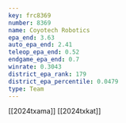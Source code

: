 ```yaml
---
key: frc8369
number: 8369
name: Coyotech Robotics
epa_end: 3.63
auto_epa_end: 2.41
teleop_epa_end: 0.52
endgame_epa_end: 0.7
winrate: 0.3043
district_epa_rank: 179
district_epa_percentile: 0.0479
type: Team
---
```

[[2024txama]]
[[2024txkat]]
